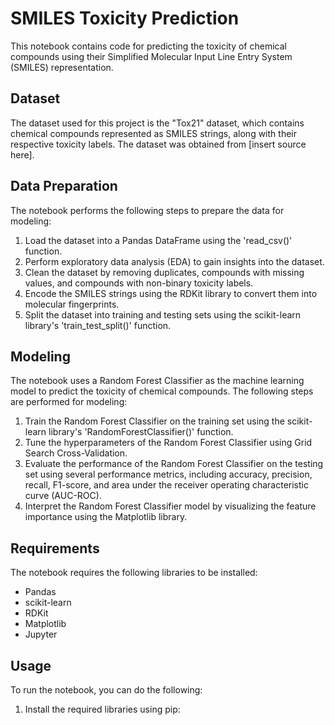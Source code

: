 # SMILES Toxicity Prediction

This notebook contains code for predicting the toxicity of chemical compounds using their Simplified Molecular Input Line Entry System (SMILES) representation.

## Dataset

The dataset used for this project is the "Tox21" dataset, which contains chemical compounds represented as SMILES strings, along with their respective toxicity labels. The dataset was obtained from [insert source here].

## Data Preparation

The notebook performs the following steps to prepare the data for modeling:

1. Load the dataset into a Pandas DataFrame using the 'read_csv()' function.
2. Perform exploratory data analysis (EDA) to gain insights into the dataset.
3. Clean the dataset by removing duplicates, compounds with missing values, and compounds with non-binary toxicity labels.
4. Encode the SMILES strings using the RDKit library to convert them into molecular fingerprints.
5. Split the dataset into training and testing sets using the scikit-learn library's 'train_test_split()' function.

## Modeling

The notebook uses a Random Forest Classifier as the machine learning model to predict the toxicity of chemical compounds. The following steps are performed for modeling:

1. Train the Random Forest Classifier on the training set using the scikit-learn library's 'RandomForestClassifier()' function.
2. Tune the hyperparameters of the Random Forest Classifier using Grid Search Cross-Validation.
3. Evaluate the performance of the Random Forest Classifier on the testing set using several performance metrics, including accuracy, precision, recall, F1-score, and area under the receiver operating characteristic curve (AUC-ROC).
4. Interpret the Random Forest Classifier model by visualizing the feature importance using the Matplotlib library.

## Requirements

The notebook requires the following libraries to be installed:

- Pandas
- scikit-learn
- RDKit
- Matplotlib
- Jupyter

## Usage

To run the notebook, you can do the following:

1. Install the required libraries using pip:
